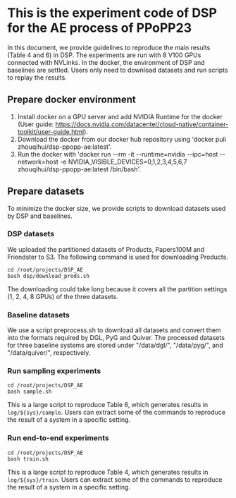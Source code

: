 # This is the experiment code of DSP for the AE process of PPoPP23
In this document, we provide guidelines to reproduce the main results (Table 4 and 6) in DSP. The experiments are run with 8 V100 GPUs connected with NVLinks. In the docker, the environment of DSP and baselines are settled. Users only need to download datasets and run scripts to replay the results.

## Prepare docker environment
1. Install docker on a GPU server and add NVIDIA Runtime for the docker (User guide: https://docs.nvidia.com/datacenter/cloud-native/container-toolkit/user-guide.html).
2. Download the docker from our docker hub repository using 'docker pull zhouqihui/dsp-ppopp-ae:latest'.
3. Run the docker with 'docker run --rm -it --runtime=nvidia --ipc=host --network=host -e NVIDIA_VISIBLE_DEVICES=0,1,2,3,4,5,6,7 zhouqihui/dsp-ppopp-ae:latest /bin/bash'.

## Prepare datasets
To minimize the docker size, we provide scripts to download datasets used by DSP and baselines.

### DSP datasets
We uploaded the partitioned datasets of Products, Papers100M and Friendster to S3. The following command is used for downloading Products.
```
cd /root/projects/DSP_AE
bash dsp/download_prods.sh
```
The downloading could take long because it covers all the partition settings (1, 2, 4, 8 GPUs) of the three datasets.
### Baseline datasets

We use a script preprocess.sh to download all datasets and convert them into the formats required by DGL, PyG and Quiver. The processed datasets for three baseline systems are stored under "/data/dgl/", "/data/pyg/", and "/data/quiver/", respectively.

### Run sampling experiments

```
cd /root/projects/DSP_AE
bash sample.sh
```
This is a large script to reproduce Table 6, which generates results in `log/${sys}/sample`. Users can extract some of the commands to reproduce the result of a system in a specific setting.

### Run end-to-end experiments
```
cd /root/projects/DSP_AE
bash train.sh
```
This is a large script to reproduce Table 4, which generates results in `log/${sys}/train`. Users can extract some of the commands to reproduce the result of a system in a specific setting.
